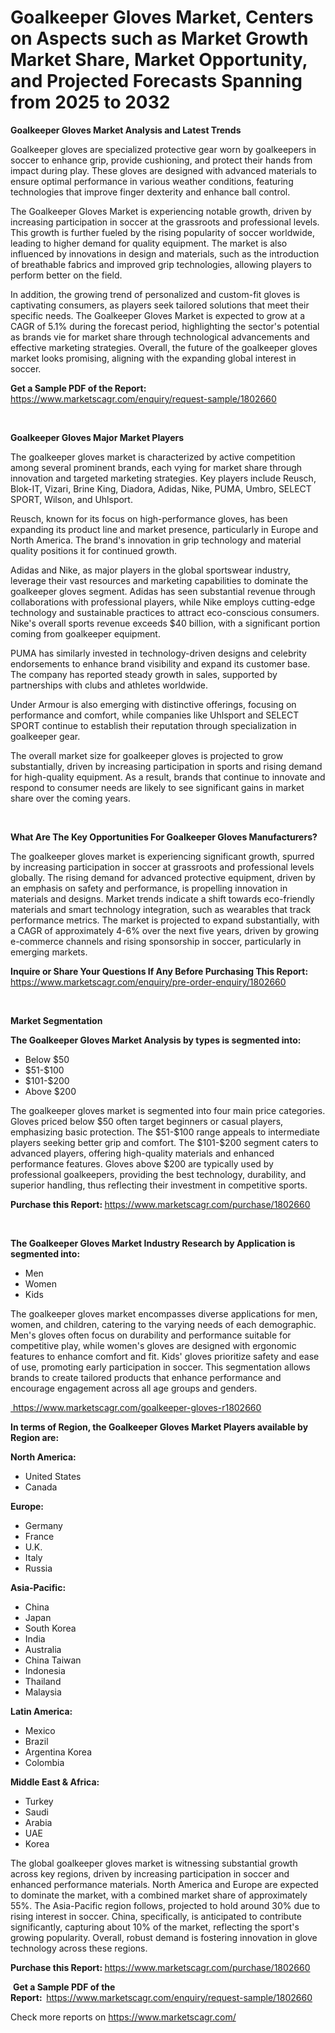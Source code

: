 <p><h1>Goalkeeper Gloves Market, Centers on Aspects such as Market Growth Market Share, Market Opportunity, and Projected Forecasts Spanning from 2025 to 2032</h1></p><p><strong>Goalkeeper Gloves Market Analysis and Latest Trends</strong></p>
<p><p>Goalkeeper gloves are specialized protective gear worn by goalkeepers in soccer to enhance grip, provide cushioning, and protect their hands from impact during play. These gloves are designed with advanced materials to ensure optimal performance in various weather conditions, featuring technologies that improve finger dexterity and enhance ball control.</p><p>The Goalkeeper Gloves Market is experiencing notable growth, driven by increasing participation in soccer at the grassroots and professional levels. This growth is further fueled by the rising popularity of soccer worldwide, leading to higher demand for quality equipment. The market is also influenced by innovations in design and materials, such as the introduction of breathable fabrics and improved grip technologies, allowing players to perform better on the field.</p><p>In addition, the growing trend of personalized and custom-fit gloves is captivating consumers, as players seek tailored solutions that meet their specific needs. The Goalkeeper Gloves Market is expected to grow at a CAGR of 5.1% during the forecast period, highlighting the sector's potential as brands vie for market share through technological advancements and effective marketing strategies. Overall, the future of the goalkeeper gloves market looks promising, aligning with the expanding global interest in soccer.</p></p>
<p><strong>Get a Sample PDF of the Report:&nbsp;</strong> <a href="https://www.marketscagr.com/enquiry/request-sample/1802660?utm_campaign=2246&utm_medium=2&utm_source=Github&utm_content=ia&utm_term=07022025&utm_id=goalkeeper-gloves">https://www.marketscagr.com/enquiry/request-sample/1802660</a></p>
<p>&nbsp;</p>
<p><strong>Goalkeeper Gloves Major Market Players</strong></p>
<p><p>The goalkeeper gloves market is characterized by active competition among several prominent brands, each vying for market share through innovation and targeted marketing strategies. Key players include Reusch, Blok-IT, Vizari, Brine King, Diadora, Adidas, Nike, PUMA, Umbro, SELECT SPORT, Wilson, and Uhlsport. </p><p>Reusch, known for its focus on high-performance gloves, has been expanding its product line and market presence, particularly in Europe and North America. The brand's innovation in grip technology and material quality positions it for continued growth.</p><p>Adidas and Nike, as major players in the global sportswear industry, leverage their vast resources and marketing capabilities to dominate the goalkeeper gloves segment. Adidas has seen substantial revenue through collaborations with professional players, while Nike employs cutting-edge technology and sustainable practices to attract eco-conscious consumers. Nike's overall sports revenue exceeds $40 billion, with a significant portion coming from goalkeeper equipment.</p><p>PUMA has similarly invested in technology-driven designs and celebrity endorsements to enhance brand visibility and expand its customer base. The company has reported steady growth in sales, supported by partnerships with clubs and athletes worldwide.</p><p>Under Armour is also emerging with distinctive offerings, focusing on performance and comfort, while companies like Uhlsport and SELECT SPORT continue to establish their reputation through specialization in goalkeeper gear.</p><p>The overall market size for goalkeeper gloves is projected to grow substantially, driven by increasing participation in sports and rising demand for high-quality equipment. As a result, brands that continue to innovate and respond to consumer needs are likely to see significant gains in market share over the coming years.</p></p>
<p>&nbsp;</p>
<p><strong>What Are The Key Opportunities For Goalkeeper Gloves Manufacturers?</strong></p>
<p><p>The goalkeeper gloves market is experiencing significant growth, spurred by increasing participation in soccer at grassroots and professional levels globally. The rising demand for advanced protective equipment, driven by an emphasis on safety and performance, is propelling innovation in materials and designs. Market trends indicate a shift towards eco-friendly materials and smart technology integration, such as wearables that track performance metrics. The market is projected to expand substantially, with a CAGR of approximately 4-6% over the next five years, driven by growing e-commerce channels and rising sponsorship in soccer, particularly in emerging markets.</p></p>
<p><strong>Inquire or Share Your Questions If Any Before Purchasing This Report:</strong> <a href="https://www.marketscagr.com/enquiry/pre-order-enquiry/1802660?utm_campaign=2246&utm_medium=2&utm_source=Github&utm_content=ia&utm_term=07022025&utm_id=goalkeeper-gloves">https://www.marketscagr.com/enquiry/pre-order-enquiry/1802660</a></p>
<p>&nbsp;</p>
<p><strong>Market Segmentation</strong></p>
<p><strong>The Goalkeeper Gloves Market Analysis by types is segmented into:</strong></p>
<p><ul><li>Below $50</li><li>$51-$100</li><li>$101-$200</li><li>Above $200</li></ul></p>
<p><p>The goalkeeper gloves market is segmented into four main price categories. Gloves priced below $50 often target beginners or casual players, emphasizing basic protection. The $51-$100 range appeals to intermediate players seeking better grip and comfort. The $101-$200 segment caters to advanced players, offering high-quality materials and enhanced performance features. Gloves above $200 are typically used by professional goalkeepers, providing the best technology, durability, and superior handling, thus reflecting their investment in competitive sports.</p></p>
<p><strong>Purchase this Report:&nbsp;</strong><a href="https://www.marketscagr.com/purchase/1802660?utm_campaign=2246&utm_medium=2&utm_source=Github&utm_content=ia&utm_term=07022025&utm_id=goalkeeper-gloves">https://www.marketscagr.com/purchase/1802660</a></p>
<p>&nbsp;</p>
<p><strong>The Goalkeeper Gloves Market Industry Research by Application is segmented into:</strong></p>
<p><ul><li>Men</li><li>Women</li><li>Kids</li></ul></p>
<p><p>The goalkeeper gloves market encompasses diverse applications for men, women, and children, catering to the varying needs of each demographic. Men's gloves often focus on durability and performance suitable for competitive play, while women's gloves are designed with ergonomic features to enhance comfort and fit. Kids' gloves prioritize safety and ease of use, promoting early participation in soccer. This segmentation allows brands to create tailored products that enhance performance and encourage engagement across all age groups and genders.</p></p>
<p><a href="https://www.marketscagr.com/goalkeeper-gloves-r1802660?utm_campaign=2246&utm_medium=2&utm_source=Github&utm_content=ia&utm_term=07022025&utm_id=goalkeeper-gloves">&nbsp;https://www.marketscagr.com/goalkeeper-gloves-r1802660</a></p>
<p><strong>In terms of Region, the Goalkeeper Gloves Market Players available by Region are:</strong></p>
<p>
    <p> <strong> North America: </strong>
        <ul>
            <li>United States</li>
            <li>Canada</li>
        </ul>
        </p> 
    <p> <strong> Europe: </strong>
        <ul>
            <li>Germany</li>
            <li>France</li>
            <li>U.K.</li>
            <li>Italy</li>
            <li>Russia</li>
        </ul>
        </p> 
    <p> <strong> Asia-Pacific: </strong>
        <ul>
            <li>China</li>
            <li>Japan</li>
            <li>South Korea</li>
            <li>India</li>
            <li>Australia</li>
            <li>China Taiwan</li>
            <li>Indonesia</li>
            <li>Thailand</li>
            <li>Malaysia</li>
        </ul>
        </p> 
    <p> <strong> Latin America: </strong>
        <ul>
            <li>Mexico</li>
            <li>Brazil</li>
            <li>Argentina Korea</li>
            <li>Colombia</li>
        </ul>
        </p> 
    <p> <strong> Middle East & Africa: </strong>
        <ul>
            <li>Turkey</li>
            <li>Saudi</li>
            <li>Arabia</li>
            <li>UAE</li>
            <li>Korea</li>
        </ul>
    </p>
    </p>
<p><p>The global goalkeeper gloves market is witnessing substantial growth across key regions, driven by increasing participation in soccer and enhanced performance materials. North America and Europe are expected to dominate the market, with a combined market share of approximately 55%. The Asia-Pacific region follows, projected to hold around 30% due to rising interest in soccer. China, specifically, is anticipated to contribute significantly, capturing about 10% of the market, reflecting the sport's growing popularity. Overall, robust demand is fostering innovation in glove technology across these regions.</p></p>
<p><strong>Purchase this Report: </strong><a href="https://www.marketscagr.com/purchase/1802660?utm_campaign=2246&utm_medium=2&utm_source=Github&utm_content=ia&utm_term=07022025&utm_id=goalkeeper-gloves">https://www.marketscagr.com/purchase/1802660</a></p>
<p>&nbsp;<strong>Get a Sample PDF of the Report:&nbsp;&nbsp;</strong><a href="https://www.marketscagr.com/enquiry/request-sample/1802660?utm_campaign=2246&utm_medium=2&utm_source=Github&utm_content=ia&utm_term=07022025&utm_id=goalkeeper-gloves">https://www.marketscagr.com/enquiry/request-sample/1802660</a></p>
<p><strong></strong></p>
<p>Check more reports on <a href="https://www.marketscagr.com/?utm_campaign=2246&utm_medium=2&utm_source=Github&utm_content=ia&utm_term=07022025&utm_id=goalkeeper-gloves">https://www.marketscagr.com/</a></p>
